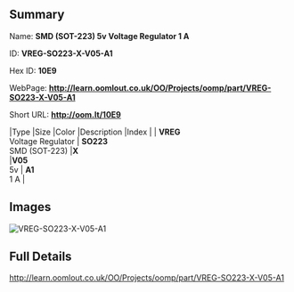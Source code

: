 

## Summary
 
Name: __SMD (SOT-223) 5v Voltage Regulator 1 A__

ID: __VREG-SO223-X-V05-A1__

Hex ID: __10E9__

WebPage: __http://learn.oomlout.co.uk/OO/Projects/oomp/part/VREG-SO223-X-V05-A1__

Short URL: __http://oom.lt/10E9__


|Type   |Size   |Color   |Description   |Index   |
| __VREG__ <br>Voltage Regulator  | __SO223__<br>SMD (SOT-223)   |__X__<br>    |__V05__<br>5v    | __A1__<br> 1 A |


## Images
![VREG-SO223-X-V05-A1](http://oomlout.com/oomp-gen/parts/VREG-SO223-X-V05-A1/VREG-SO223-X-V05-A1_420.jpg)

## Full Details

 http://learn.oomlout.co.uk/OO/Projects/oomp/part/VREG-SO223-X-V05-A1

